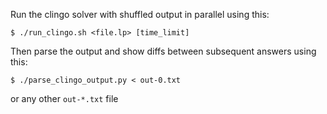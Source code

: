 Run the clingo solver with shuffled output in parallel using this:

```
$ ./run_clingo.sh <file.lp> [time_limit]
```

Then parse the output and show diffs between subsequent answers using this:

```
$ ./parse_clingo_output.py < out-0.txt
```

or any other `out-*.txt` file

